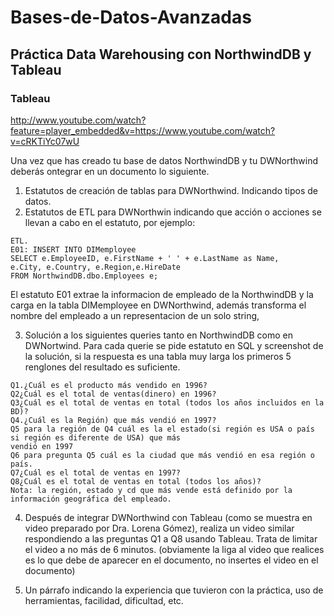 # Bases-de-Datos-Avanzadas
## Práctica Data Warehousing con NorthwindDB y Tableau

### Tableau
http://www.youtube.com/watch?feature=player_embedded&v=https://www.youtube.com/watch?v=cRKTiYc07wU

Una vez que has creado tu base de datos NorthwindDB y tu DWNorthwind deberás ontegrar
en un documento lo siguiente.

1. Estatutos de creación de tablas para DWNorthwind. Indicando tipos de datos.
2. Estatutos de ETL para DWNorthwin indicando que acción o acciones se llevan a cabo en el  estatuto, por ejemplo:

```
ETL.
E01: INSERT INTO DIMemployee
SELECT e.EmployeeID, e.FirstName + ' ' + e.LastName as Name,
e.City, e.Country, e.Region,e.HireDate
FROM NorthwindDB.dbo.Employees e;
```

El estatuto E01 extrae la informacion de empleado de la NorthwindDB y la carga en la tabla
DIMemployee en DWNorthwind, además transforma el nombre del empleado a un
representacion de un solo string,

3. Solución a los siguientes queries tanto en NorthwindDB como en DWNortwind. Para cada
querie se pide estatuto en SQL y screenshot de la solución, si la respuesta es una tabla muy
larga los primeros 5 renglones del resultado es suficiente.
```
Q1.¿Cuál es el producto más vendido en 1996?
Q2¿Cuál es el total de ventas(dinero) en 1996?
Q3¿Cuál es el total de ventas en total (todos los años incluidos en la BD)?
Q4.¿Cuál es la Región) que más vendió en 1997?
Q5 para la región de Q4 cuál es la el estado(si región es USA o país si región es diferente de USA) que más
vendió en 1997
Q6 para pregunta Q5 cuál es la ciudad que más vendió en esa región o país.
Q7¿Cuál es el total de ventas en 1997?
Q8¿Cuál es el total de ventas en total (todos los años)?
Nota: la región, estado y cd que más vende está definido por la información geográfica del empleado.
```

4. Después de integrar DWNorthwind con Tableau (como se muestra en video preparado por
Dra. Lorena Gómez), realiza un video similar respondiendo a las preguntas Q1 a Q8 usando
Tableau. Trata de limitar el video a no más de 6 minutos. (obviamente la liga al video que
realices es lo que debe de aparecer en el documento, no insertes el video en el documento)

5. Un párrafo indicando la experiencia que tuvieron con la práctica, uso de herramientas,
facilidad, dificultad, etc.
